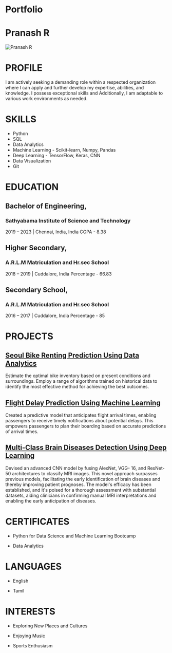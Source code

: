 # Portfolio 

# Pranash R
![Pranash R](https://github.com/PRANASH-R/portfolio/assets/91555193/76dc3c30-f999-408a-9304-3aca7d6c7967)


# PROFILE

I am actively seeking a demanding role within a respected
organization where I can apply and further develop my
expertise, abilities, and knowledge. I possess exceptional
skills and Additionally, I am adaptable to various work
environments as needed.

# SKILLS

- Python
- SQL
- Data Analytics
- Machine Learning - Scikit-learn, Numpy, Pandas
- Deep Learning - TensorFlow, Keras, CNN
- Data Visualization
- Git

# EDUCATION

## Bachelor of Engineering,
### Sathyabama Institute of Science and Technology
2019 – 2023 | Chennai, India, India
CGPA - 8.38

## Higher Secondary,
### A.R.L.M Matriculation and Hr.sec School
2018 – 2019 | Cuddalore, India
Percentage - 66.83

## Secondary School,
### A.R.L.M Matriculation and Hr.sec School
2016 – 2017 | Cuddalore, India
Percentage - 85

# PROJECTS

## [Seoul Bike Renting Prediction Using Data Analytics](https://github.com/PRANASH-R/Seoul-Bike-Renting-Prediction-Using-Data-Analytics)

Estimate the optimal bike inventory based on present
conditions and surroundings. Employ a range of
algorithms trained on historical data to identify the most
effective method for achieving the best outcomes.

## [Flight Delay Prediction Using Machine Learning](https://github.com/PRANASH-R/Flight-Delay-Prediction-Using-Machine-Learning)

Created a predictive model that anticipates flight arrival
times, enabling passengers to receive timely notifications
about potential delays. This empowers passengers to
plan their boarding based on accurate predictions of
arrival times.

## [Multi-Class Brain Diseases Detection Using Deep Learning](https://github.com/PRANASH-R/Multi-class-brain-diseases-detection-using-deep-learning-)

Devised an advanced CNN model by fusing AlexNet, VGG-
16, and ResNet-50 architectures to classify MRI images.
This novel approach surpasses previous models,
facilitating the early identification of brain diseases and
thereby improving patient prognoses. The model's
efficacy has been established, and it's poised for
a thorough assessment with substantial datasets, aiding
clinicians in confirming manual MRI interpretations and
enabling the early anticipation of diseases.

# CERTIFICATES

- Python for Data Science and Machine Learning
Bootcamp

- Data Analytics

# LANGUAGES

- English
  
- Tamil

# INTERESTS

- Exploring New Places and Cultures

- Enjoying Music

- Sports Enthusiasm

